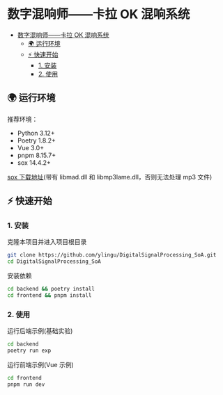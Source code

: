 # 数字混响师——卡拉 OK 混响系统

- [数字混响师——卡拉 OK 混响系统](#数字混响师——卡拉OK混响系统)
  - [🌍 运行环境](#运行环境)
  - [⚡️ 快速开始](#️快速开始)
    - [1. 安装](#1-安装)
    - [2. 使用](#2-使用)

## 🌍 运行环境

推荐环境：

- Python 3.12+
- Poetry 1.8.2+
- Vue 3.0+
- pnpm 8.15.7+
- sox 14.4.2+

[sox 下载地址](https://www.videohelp.com/download/sox-14.4.0-libmad-libmp3lame.zip)(带有 libmad.dll 和 libmp3lame.dll，否则无法处理 mp3 文件)

## ⚡️ 快速开始

### <a name="1"></a>1. 安装

克隆本项目并进入项目根目录

```bash
git clone https://github.com/ylingu/DigitalSignalProcessing_SoA.git
cd DigitalSignalProcessing_SoA
```

安装依赖

```bash
cd backend && poetry install
cd frontend && pnpm install
```

### <a name="2"></a>2. 使用

运行后端示例(基础实验)

```bash
cd backend
poetry run exp
```

运行前端示例(Vue 示例)

```bash
cd frontend
pnpm run dev
```
